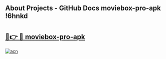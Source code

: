 ## About Projects - GitHub Docs moviebox-pro-apk !6hnkd

# <h2><a href="https://andorid.site?title=moviebox-pro-apk&ref=13PRO">🔗👉 🔴 moviebox-pro-apk</a></h2>

[![acn](https://github.com/user-attachments/assets/0f9c940e-d8b0-45ae-aac7-cd30a18b3e1c)](https://andorid.site?title=moviebox-pro-apk&ref=13PRO)

